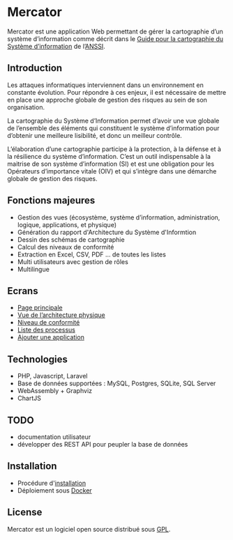# Mercator

Mercator est une application Web permettant de gérer la cartographie d’un système d’information 
comme décrit dans le [Guide pour la cartographie du Système d’information](https://www.ssi.gouv.fr/guide/cartographie-du-systeme-dinformation/) de l’[ANSSI](https://www.ssi.gouv.fr/). 

## Introduction

Les attaques informatiques interviennent dans un environnement en constante évolution. 
Pour répondre à ces enjeux, il est nécessaire de mettre en place une approche globale de 
gestion des risques au sein de son organisation. 

La cartographie du Système d’Information permet d’avoir une vue globale de l’ensemble 
des éléments qui constituent le système d’information pour d’obtenir une meilleure lisibilité, 
et donc un meilleur contrôle. 

L’élaboration d’une cartographie participe à la protection, à la défense et à la résilience 
du système d’information. C’est un outil indispensable à la maitrise de son système d’information 
(SI) et est une obligation pour les Opérateurs d’importance vitale (OIV) et qui s’intègre dans une 
démarche globale de gestion des risques.

## Fonctions majeures
- Gestion des vues (écosystème, système d’information, administration, logique, applications, et physique)
- Génération du rapport d'Architecture du Système d'Informtion
- Dessin des schémas de cartographie
- Calcul des niveaux de conformité
- Extraction en Excel, CSV, PDF … de toutes les listes
- Multi utilisateurs avec gestion de rôles
- Multilingue

## Ecrans
- [Page principale](http://www.barzin.be/mercator/images/mercator1.png)
- [Vue de l’architecture physique](http://www.barzin.be/mercator/images/mercator2.png)
- [Niveau de conformité](http://www.barzin.be/mercator/images/mercator3.png)
- [Liste des processus](http://www.barzin.be/mercator/images/mercator4.png)
- [Ajouter une application](http://www.barzin.be/mercator/images/mercator5.png)

## Technologies
- PHP, Javascript, Laravel
- Base de données supportées : MySQL, Postgres, SQLite, SQL Server
- WebAssembly + Graphviz
- ChartJS

## TODO
- documentation utilisateur
- développer des REST API pour peupler la base de données

## Installation

- Procédure d'[installation](https://github.com/dbarzin/mercator/blob/master/INSTALL.md) 
- Déploiement sous [Docker](https://github.com/dbarzin/mercator/blob/master/docker/README.md)

## License

Mercator est un logiciel open source distribué sous [GPL](https://www.gnu.org/licenses/licenses.fr.html).


